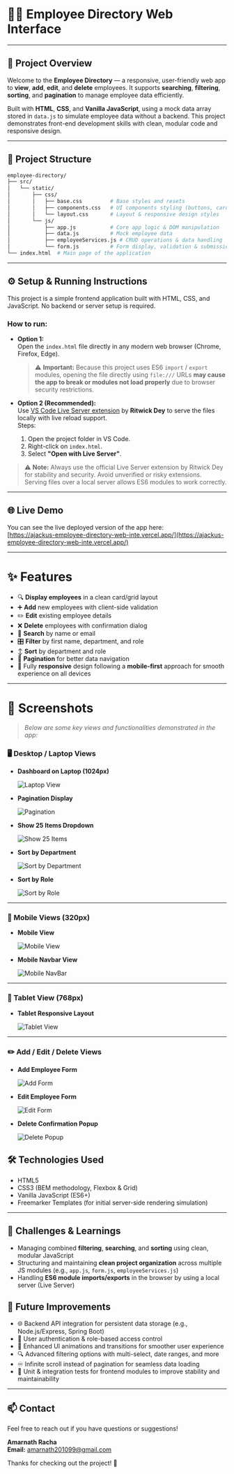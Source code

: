 # 🧑‍💼 Employee Directory Web Interface

---

## 🚀 Project Overview

Welcome to the **Employee Directory** — a responsive, user-friendly web app to **view**, **add**, **edit**, and **delete** employees. It supports **searching**, **filtering**, **sorting**, and **pagination** to manage employee data efficiently.

Built with **HTML**, **CSS**, and **Vanilla JavaScript**, using a mock data array stored in `data.js` to simulate employee data without a backend. This project demonstrates front-end development skills with clean, modular code and responsive design.

---

## 📂 Project Structure

```bash
employee-directory/
├── src/
│   └── static/
│       ├── css/
│       │   ├── base.css         # Base styles and resets
│       │   ├── components.css   # UI components styling (buttons, cards, forms)
│       │   └── layout.css       # Layout & responsive design styles
│       └── js/
│           ├── app.js           # Core app logic & DOM manipulation
│           ├── data.js          # Mock employee data
│           ├── employeeServices.js # CRUD operations & data handling
│           └── form.js          # Form display, validation & submission logic
└── index.html  # Main page of the application
```

---

## ⚙️ Setup & Running Instructions

This project is a simple frontend application built with HTML, CSS, and JavaScript. No backend or server setup is required.

### How to run:

- **Option 1:**  
  Open the `index.html` file directly in any modern web browser (Chrome, Firefox, Edge).

  > ⚠️ **Important:** Because this project uses ES6 `import` / `export` modules, opening the file directly using `file:///` URLs **may cause the app to break or modules not load properly** due to browser security restrictions.

- **Option 2 (Recommended):**  
  Use [VS Code Live Server extension](https://marketplace.visualstudio.com/items?itemName=ritwickdey.LiveServer) by **Ritwick Dey** to serve the files locally with live reload support.  
  Steps:
  1. Open the project folder in VS Code.
  2. Right-click on `index.html`.
  3. Select **"Open with Live Server"**.

> ⚠️ **Note:** Always use the official Live Server extension by Ritwick Dey for stability and security. Avoid unverified or risky extensions.  
> Serving files over a local server allows ES6 modules to work correctly.

---

## 🌐 Live Demo

You can see the live deployed version of the app here:  
[https://ajackus-employee-directory-web-inte.vercel.app/](https://ajackus-employee-directory-web-inte.vercel.app/)

---

# ✨ Features

- 🔍 **Display employees** in a clean card/grid layout
- ➕ **Add** new employees with client-side validation
- ✏️ **Edit** existing employee details
- ❌ **Delete** employees with confirmation dialog
- 🔎 **Search** by name or email
- 🎛️ **Filter** by first name, department, and role
- ↕️ **Sort** by department and role
- 📄 **Pagination** for better data navigation
- 📱 Fully **responsive** design following a **mobile-first** approach for smooth experience on all devices

---

# 📸 Screenshots

> _Below are some key views and functionalities demonstrated in the app:_

### 🖥️ Desktop / Laptop Views

- **Dashboard on Laptop (1024px)**

  ![Laptop View](<screenshots/Employee_Directory_Laptop(1024px)_GoogleChrome.png>)

- **Pagination Display**

  ![Pagination](screenshots/Employee_Directory_Pagination_GoogleChrome.png)

- **Show 25 Items Dropdown**

  ![Show 25 Items](screenshots/Employee_Directory_Show_25_Items_GoogleChrome.png)

- **Sort by Department**

  ![Sort by Department](screenshots/Employee_Directory_Sort_by_Department_GoogleChrome.png)

- **Sort by Role**

  ![Sort by Role](screenshots/Employee_Directory_Sort_by_Role_GoogleChrome.png)

---

### 📱 Mobile Views (320px)

- **Mobile View**

  ![Mobile View](<screenshots/Employee_Directory_Mobile(320px)_GoogleChrome.png>)

- **Mobile Navbar View**

  ![Mobile NavBar](<screenshots/Employee_Directory_NavBarView_Mobile(320px)_GoogleChrome.png>)

---

### 📱 Tablet View (768px)

- **Tablet Responsive Layout**

  ![Tablet View](<screenshots/Employee_Directory_Tablet(768px)_GoogleChrome.png>)

---

### ✏️ Add / Edit / Delete Views

- **Add Employee Form**

  ![Add Form](screenshots/Employee_Directory_AddFormView_GoogleChrome.png)

- **Edit Employee Form**

  ![Edit Form](screenshots/Employee_Directory_EditFormView_GoogleChrome.png)

- **Delete Confirmation Popup**

  ![Delete Popup](screenshots/Employee_Directory_Delete_Popup_GoogleChrome.png)

## 🛠️ Technologies Used

- HTML5
- CSS3 (BEM methodology, Flexbox & Grid)
- Vanilla JavaScript (ES6+)
- Freemarker Templates (for initial server-side rendering simulation)

---

## 🤔 Challenges & Learnings

- Managing combined **filtering**, **searching**, and **sorting** using clean, modular JavaScript
- Structuring and maintaining **clean project organization** across multiple JS modules (e.g., `app.js`, `form.js`, `employeeServices.js`)
- Handling **ES6 module imports/exports** in the browser by using a local server (Live Server)

## 🔮 Future Improvements

- 🌐 Backend API integration for persistent data storage (e.g., Node.js/Express, Spring Boot)
- 🔐 User authentication & role-based access control
- 🎨 Enhanced UI animations and transitions for smoother user experience
- 🔍 Advanced filtering options with multi-select, date ranges, and more
- ♾️ Infinite scroll instead of pagination for seamless data loading
- 🧪 Unit & integration tests for frontend modules to improve stability and maintainability

---

## 📫 Contact

Feel free to reach out if you have questions or suggestions!

**Amarnath Racha**  
**Email:** [amarnath201099@gmail.com](mailto:amarnath201099@gmail.com)

Thanks for checking out the project! 🎉

